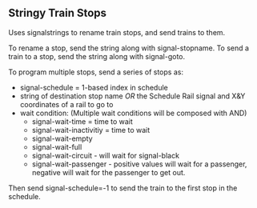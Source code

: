 ## Stringy Train Stops

Uses signalstrings to rename train stops, and send trains to them.

To rename a stop, send the string along with signal-stopname.
To send a train to a stop, send the string along with signal-goto.

To program multiple stops, send a series of stops as:

 * signal-schedule = 1-based index in schedule
 * string of destination stop name *OR* the Schedule Rail signal and X&Y coordinates of a rail to go to
 * wait condition: (Multiple wait conditions will be composed with AND)
   * signal-wait-time = time to wait
   * signal-wait-inactivitiy = time to wait
   * signal-wait-empty
   * signal-wait-full
   * signal-wait-circuit - will wait for signal-black
   * signal-wait-passenger - positive values will wait for a passenger, negative will wait for the passenger to get out.

Then send signal-schedule=-1 to send the train to the first stop in the schedule.
